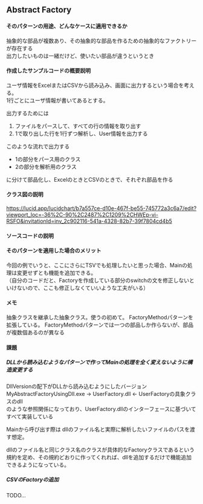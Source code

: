 ## Abstract Factory

#### そのパターンの用途、どんなケースに適用できるか
抽象的な部品が複数あり、その抽象的な部品を作るための抽象的なファクトリーが存在する  
出力したいものは一緒だけど、使いたい部品が違うというとき  

#### 作成したサンプルコードの概要説明
ユーザ情報をExcelまたはCSVから読み込み、画面に出力するという場合を考える。  
1行ごとにユーザ情報が書いてあるとする。  

出力するためには

1. ファイルをパースして、すべての行の情報を取り出す  
2. 1で取り出した行を1行ずつ解析し、User情報を出力する  

このような流れで出力する  

- 1の部分をパース用のクラス
- 2の部分を解析用のクラス

に分けて部品化し、ExcelのときとCSVのときで、それぞれ部品を作る

#### クラス図の説明
https://lucid.app/lucidchart/b7a557ce-d10e-467f-be55-745772a3c6a7/edit?viewport_loc=-36%2C-90%2C2487%2C1209%2CHWEp-vi-RSFO&invitationId=inv_2c902116-541a-4328-82b7-39f7804cd4b5

#### ソースコードの説明



#### そのパターンを適用した場合のメリット
今回の例でいうと、ここにさらにTSVでも処理したいと思った場合、Mainの処理は変更せずとも機能を追加できる。  
（自分のコードだと、Factoryを作成している部分のswitchの文を修正しないといけないので、ここも修正しなくていいような工夫がいる）


#### メモ
抽象クラスを継承した抽象クラス。使うの初めて。
FactoryMethodパターンを拡張している。
FactoryMethodパターンでは一つの部品しか作らないが、部品が複数個あるのが異なる

#### 課題
##### DLLから読み込むようなパターンで作ってMainの処理を全く変えないように構造変更する
DllVersionの配下がDLLから読み込むようにしたバージョン  
MyAbstractFactoryUsingDll.exe -> UserFactory.dll <- UserFactoryの具象クラスのdll  
のような参照関係になっており、UserFactory.dllのインターフェースに基づいてすべて実装している  

Mainから呼び出す際は dllのファイル名と実際に解析したいファイルのパスを渡す想定。

dllのファイル名と同じクラス名のクラスが具体的なFactoryクラスであるという規約を定め、その規約どおりに作ってくれれば、dllを追加するだけで機能追加できるようになっている。  

##### CSVのFactoryの追加
TODO...